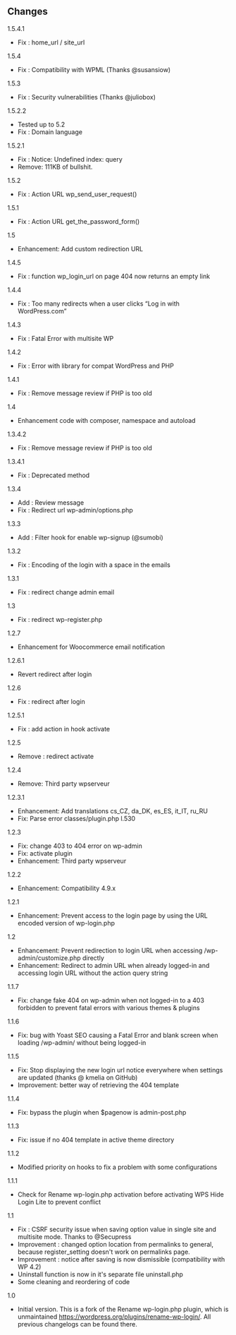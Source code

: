 ## Changes
1.5.4.1
* Fix : home_url / site_url

1.5.4
* Fix : Compatibility with WPML (Thanks @susansiow)

1.5.3
* Fix : Security vulnerabilities (Thanks @juliobox)

1.5.2.2
* Tested up to 5.2
* Fix : Domain language

1.5.2.1
* Fix : Notice: Undefined index: query
* Remove: 111KB of bullshit.

1.5.2
* Fix : Action URL wp_send_user_request()

1.5.1
* Fix : Action URL get_the_password_form()

1.5
* Enhancement: Add custom redirection URL

1.4.5
* Fix : function wp_login_url on page 404 now returns an empty link

1.4.4
* Fix : Too many redirects when a user clicks “Log in with WordPress.com”

1.4.3
* Fix : Fatal Error with multisite WP

1.4.2
* Fix : Error with library for compat WordPress and PHP

1.4.1
* Fix : Remove message review if PHP is too old

1.4
* Enhancement code with composer, namespace and autoload

1.3.4.2
* Fix : Remove message review if PHP is too old

1.3.4.1
* Fix : Deprecated method

1.3.4
* Add : Review message
* Fix : Redirect url wp-admin/options.php

1.3.3
* Add : Filter hook for enable wp-signup (@sumobi)

1.3.2
* Fix : Encoding of the login with a space in the emails

1.3.1
* Fix : redirect change admin email

1.3
* Fix : redirect wp-register.php

1.2.7
* Enhancement for Woocommerce email notification

1.2.6.1
* Revert redirect after login

1.2.6
* Fix : redirect after login

1.2.5.1
* Fix : add action in hook activate

1.2.5
* Remove : redirect activate

1.2.4
* Remove: Third party wpserveur

1.2.3.1
* Enhancement: Add translations cs_CZ, da_DK, es_ES, it_IT, ru_RU
* Fix: Parse error classes/plugin.php l.530

1.2.3
* Fix: change 403 to 404 error on wp-admin
* Fix: activate plugin
* Enhancement: Third party wpserveur

1.2.2
* Enhancement: Compatibility 4.9.x

1.2.1
* Enhancement: Prevent access to the login page by using the URL encoded version of wp-login.php

1.2
* Enhancement: Prevent redirection to login URL when accessing /wp-admin/customize.php directly
* Enhancement: Redirect to admin URL when already logged-in and accessing login URL without the action query string

1.1.7
* Fix: change fake 404 on wp-admin when not logged-in to a 403 forbidden to prevent fatal errors with various themes & plugins

1.1.6
* Fix: bug with Yoast SEO causing a Fatal Error and blank screen when loading /wp-admin/ without being logged-in

1.1.5
* Fix: Stop displaying the new login url notice everywhere when settings are updated (thanks @ kmelia on GitHub)
* Improvement: better way of retrieving the 404 template

1.1.4
* Fix: bypass the plugin when $pagenow is admin-post.php

1.1.3
* Fix: issue if no 404 template in active theme directory

1.1.2
* Modified priority on hooks to fix a problem with some configurations

1.1.1
* Check for Rename wp-login.php activation before activating WPS Hide Login Lite to prevent conflict

1.1
* Fix : CSRF security issue when saving option value in single site and multisite mode. Thanks to @Secupress
* Improvement : changed option location from permalinks to general, because register_setting doesn't work on permalinks page.
* Improvement : notice after saving is now dismissible (compatibility with WP 4.2)
* Uninstall function is now in it's separate file uninstall.php
* Some cleaning and reordering of code

1.0
* Initial version. This is a fork of the Rename wp-login.php plugin, which is unmaintained https://wordpress.org/plugins/rename-wp-login/. All previous changelogs can be found there.
